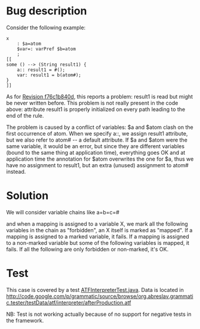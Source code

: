 # Bug description #

Consider the following example:
```
x
	: $a=atom
	$var=: varPref $b=atom
	;
[[
some () --> (String result1) {
	a:: result1 = #();
	var: result1 = b(atom#);
}
]]
```

As for [Revision f76c1b840d](http://code.google.com/p/grammatic/source/detail?r=f76c1b840d288c5fcd7a494d8c0b7a161e8292b4), this reports a problem:
result1 is read but might be never written before.
This problem is not really present in the code above: attribute result1 is properly initialized on every path leading to the end of the rule.

The problem is caused by a conflict of variables: $a and $atom clash on the first occurrence of atom. When we specify a::, we assign result1 attribute, but we also refer to atom# -- a default attribute. If $a and $atom were the same variable, it would be an error, but since they are different variables (bound to the same thing at application time), everything goes OK and at application time the annotation for $atom overwrites the one for $a, thus we have no assignment to result1, but an extra (unused) assignment to atom# instead.

# Solution #

We will consider variable chains like
a=b=c=#

and when a mapping is assigned to a variable X, we mark all the following variables in the chain as "forbidden", an X itself is marked as "mapped". If a mapping is assigned to a marked variable, it fails.
If a mapping is assigned to a non-marked variable but some of the following variables is mapped, it fails. If all the following are only forbidden or non-marked, it's OK.

# Test #

This case is covered by a test [ATFInterpreterTest.java](http://code.google.com/p/grammatic/source/browse/org.abreslav.grammatic.tester/src/org/abreslav/grammatic/atf/interpreter/ATFInterpreterTest.java).
Data is located in http://code.google.com/p/grammatic/source/browse/org.abreslav.grammatic.tester/testData/atf/interpreter/afterProduction.atf

NB: Test is not working actually because of no support for negative tests in the framework.
